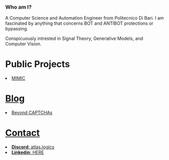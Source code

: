### Who am I?

A Computer Science and Automation Engineer from Politecnico Di Bari.
I am fascinated by anything that concerns BOT and ANTIBOT protections or bypassing.

Conspicuously intrested in Signal Theory, Generative Models, and Computer Vision.

# Public Projects

<li> <a href="https://github.com/MIMIC-LOGICS">MIMIC </li>
  
# Blog
  
<li> <a href="http://atlaslogics.github.io">Beyond CAPTCHAs</li>

# Contact

<li> <b>Discord</b>: atlas.logics </li>
<li> <b>Linkedin</b>: <a href="https://www.linkedin.com/in/alessandro-capriati-b4485521b/"> HERE </a> </li>


